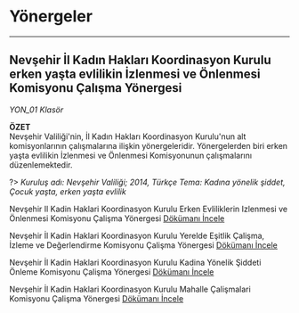 # Yönergeler 
***

## Nevşehir İl Kadın Hakları Koordinasyon Kurulu erken yaşta evlilikin İzlenmesi ve Önlenmesi Komisyonu Çalışma Yönergesi
*YON_01 Klasör*  

**ÖZET**  
 Nevşehir Valiliği'nin, İl Kadın Hakları Koordinasyon Kurulu'nun alt komisyonlarının çalışmalarına ilişkin yönergeleridir. Yönergelerden biri erken yaşta evlilikin İzlenmesi ve Önlenmesi Komisyonunun çalışmalarını düzenlemektedir.

?> *Kuruluş adı: Nevşehir Valiliği; 2014, Türkçe Tema: Kadına yönelik şiddet, Çocuk yaşta, erken yaşta evlilik*  

Nevşehir Il Kadin Haklari Koordinasyon Kurulu Erken Evliliklerin Izlenmesi ve Önlenmesi Komisyonu Çalişma Yönergesi [Dökümanı İncele](downloads\YON\YON_01\Erken-Evlilikleri-Onlenmesi-Yonergesi.pdf ':ignore')

Nevşehir İl Kadin Haklari Koordinasyon Kurulu Yerelde Eşitlik Çalişma, İzleme ve Değerlendirme Komisyonu Çalişma Yönergesi [Dökümanı İncele](downloads\YON\YON_01\Izleme-Degerlendirme-Yonergesi.pdf ':ignore')

Nevşehir İl Kadin Haklari Koordinasyon Kurulu Kadina Yönelik Şiddeti Önleme Komisyonu Çalişma Yönergesi [Dökümanı İncele](downloads\YON\YON_01\Kadina-Yonelik-Siddet-Yonergesi.pdf ':ignore')

Nevşehir İl Kadin Haklari Koordinasyon Kurulu Mahalle Çalişmalari Komisyonu Çalişma Yönergesi [Dökümanı İncele](downloads\YON\YON_01\Mahalle-Calismalari-Yonergesi.pdf ':ignore')
